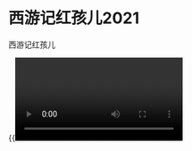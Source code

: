 # 西游记红孩儿2021

西游记红孩儿
<!--more-->
{{<video id="Mr·Yang" url="https://new.iskcd.com/20211020/wRQTgaSI/1400kb/hls/playlist.m3u8" pic="https://cdn.04pic.com/image/617018125eef2.jpg" autoplay="true" loop="true">}}

